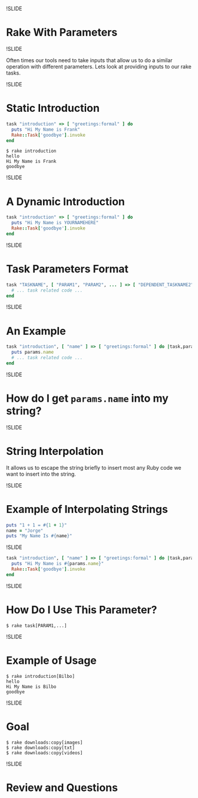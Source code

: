 !SLIDE

# Rake With Parameters

!SLIDE

Often times our tools need to take inputs that allow us to do a similar
operation with different parameters. Lets look at providing inputs to our
rake tasks.

!SLIDE

# Static Introduction

```ruby
task "introduction" => [ "greetings:formal" ] do
  puts "Hi My Name is Frank"
  Rake::Task['goodbye'].invoke
end
```

```
$ rake introduction
hello
Hi My Name is Frank
goodbye
```

!SLIDE

# A Dynamic Introduction

```ruby
task "introduction" => [ "greetings:formal" ] do
  puts "Hi My Name is YOURNAMEHERE"
  Rake::Task['goodbye'].invoke
end
```

!SLIDE

# Task Parameters Format

```ruby
task "TASKNAME", [ "PARAM1", "PARAM2", ... ] => [ "DEPENDENT_TASKNAME2", ... ] do |task,params|
  # ... task related code ...
end
```

!SLIDE

# An Example

```ruby
task "introduction", [ "name" ] => [ "greetings:formal" ] do |task,params|
  puts params.name
  # ... task related code ...
end
```

!SLIDE

# How do I get `params.name` into my string?

!SLIDE

# String Interpolation

It allows us to escape the string briefly to insert most any Ruby code we want
to insert into the string.

!SLIDE

# Example of Interpolating Strings

```ruby
puts "1 + 1 = #{1 + 1}"
name = "Jorge"
puts "My Name Is #{name}"
```

!SLIDE

```ruby
task "introduction", [ "name" ] => [ "greetings:formal" ] do |task,params|
  puts "Hi My Name is #{params.name}"
  Rake::Task['goodbye'].invoke
end
```

!SLIDE

# How Do I Use This Parameter?

```
$ rake task[PARAM1,...]
```

!SLIDE

# Example of Usage

```
$ rake introduction[Bilbo]
hello
Hi My Name is Bilbo
goodbye
```

!SLIDE

# Goal

```
$ rake downloads:copy[images]
$ rake downloads:copy[txt]
$ rake downloads:copy[videos]
```

!SLIDE

# Review and Questions
